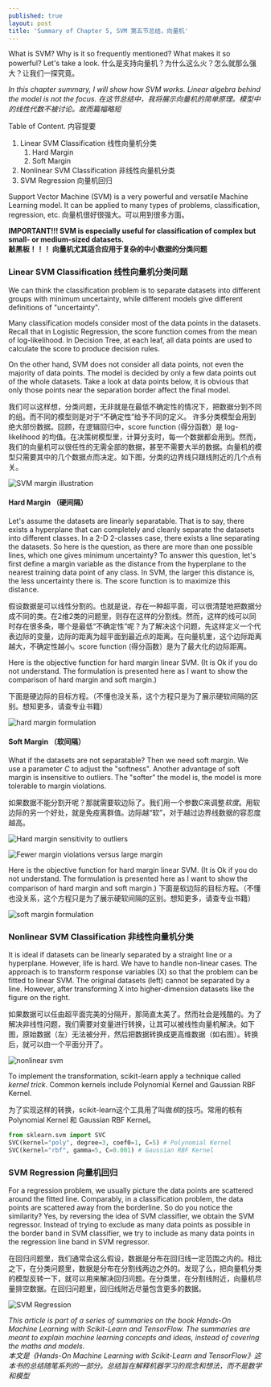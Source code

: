 ```yaml
---
published: true
layout: post
title: 'Summary of Chapter 5, SVM 第五节总结，向量机'
---
```


What is SVM? Why is it so frequently mentioned? What makes it so powerful? Let's take a look. 什么是支持向量机？为什么这么火？怎么就那么强大？让我们一探究竟。  

*In this chapter summary, I will show how SVM works. Linear algebra behind the model is not the focus.*
*在这节总结中，我将展示向量机的简单原理。模型中的线性代数不被讨论。故而篇幅略短*

Table of Content. 内容提要  
1. Linear SVM Classification  线性向量机分类  
    1. Hard Margin    
    2. Soft Margin  
2. Nonlinear SVM Classification  非线性向量机分类  
3. SVM Regression  向量机回归  

Support Vector Machine (SVM) is a very powerful and versatile Machine Learning model. It can be applied to many types of problems, classification, regression, etc. 
向量机很好很强大。可以用到很多方面。

**IMPORTANT!!! SVM is especially useful for classification of complex but small- or medium-sized datasets.**   
**敲黑板！！！ 向量机尤其适合应用于复杂的中小数据的分类问题**  

### Linear SVM Classification 线性向量机分类问题

We can think the classification problem is to separate datasets into different groups with minimum uncertainty, while different models give different definitions of "uncertainty".  

Many classification models consider most of the data points in the datasets. Recall that in Logistic Regression, the score function comes from the mean of log-likelihood. In Decision Tree, at each leaf, all data points are used to calculate the score to produce decision rules. 

On the other hand, SVM does not consider all data points, not even the majority of data points. The model is decided by only a few data points out of the whole datasets. Take a look at data points below, it is obvious that only those points near the separation border affect the final model.  


我们可以这样想，分类问题，无非就是在最低不确定性的情况下，把数据分到不同的组。而不同的模型则是对于“不确定性”给予不同的定义。
许多分类模型会用到绝大部份数据。回顾，在逻辑回归中，score function (得分函数）是 log-likelihood 的均值。在决策树模型里，计算分支时，每一个数据都会用到。然而，我们的向量机可以很任性的无需全部的数据，甚至不需要大半的数据。向量机的模型只需要其中的几个数据点而决定。如下图，分类的边界线只跟线附近的几个点有关。

![SVM margin illustration](../images/handson/chap5_largest_margin.png)

#### Hard Margin （硬间隔）

Let's assume the datasets are linearly separatable. That is to say, there exists a hyperplane that can completely and cleanly separate the datasets into different classes. In a 2-D 2-classes case, there exists a line separating the datasets. So here is the question, as there are more than one possible lines, which one gives minimum uncertainty? To answer this question, let's first define a margin variable as the distance from the hyperplane to the nearest training data point of any class. In SVM, the larger this distance is, the less uncertainty there is. The score function is to maximize this distance. 

假设数据是可以线性分割的。也就是说，存在一种超平面，可以很清楚地把数据分成不同的类。在2维2类的问题里，则存在这样的分割线。然而，这样的线可以同时存在很多条，哪个是最低“不确定性”呢？为了解决这个问题，先这样定义一个代表边际的变量，边际的距离为超平面到最近点的距离。在向量机里，这个边际距离越大，不确定性越小。score function (得分函数）是为了最大化的边际距离。

Here is the objective function for hard margin linear SVM. (It is Ok if you do not understand. The formulation is presented here as I want to show the comparison of hard margin and soft margin.)

下面是硬边际的目标方程。（不懂也没关系，这个方程只是为了展示硬软间隔的区别。想知更多，请查专业书籍）

![hard margin formulation](../images/handson/chap5_hard_margin_formulation.png)

#### Soft Margin （软间隔）

What if the datasets are not separatable? Then we need soft margin. We use a parameter *C* to adjust the "softness". Another advantage of soft margin is insensitive to outliers. The "softer" the model is, the model is more tolerable to margin violations.

如果数据不能分割开呢？那就需要软边际了。我们用一个参数*C*来调整*软度*。用软边际的另一个好处，就是免疫离群值。边际越“软”，对于越过边界线数据的容忍度越高。

![Hard margin sensitivity to outliers](../images/handson/chap5_outlier.png)

![Fewer margin violations versus large margin](../images/handson/chap5_soft_margin.png)

Here is the objective function for hard margin linear SVM. (It is Ok if you do not understand. The formulation is presented here as I want to show the comparison of hard margin and soft margin.)
下面是软边际的目标方程。（不懂也没关系，这个方程只是为了展示硬软间隔的区别。想知更多，请查专业书籍）

![soft margin formulation](../images/handson/chap5_soft_margin_formulation.png)

### Nonlinear SVM Classification  非线性向量机分类

It is ideal if datasets can be linearly separated by a straight line or a hyperplane. However, life is hard. We have to handle non-linear cases. The approach is to transform response variables (X) so that the problem can be fitted to linear SVM. The original datasets (left) cannot be separated by a line. However, after transforming X into higher-dimension datasets like the figure on the right.

如果数据可以任由超平面完美的分隔开，那简直太美了。然而社会是残酷的。为了解决非线性问题，我们需要对变量进行转换，让其可以被线性向量机解决。如下图，原始数据（左）无法被分开，然后把数据转换成更高维数据（如右图）。转换后，就可以由一个平面分开了。

![nonlinear svm](../images/handson/chap5_nonlinear_svm.png)

To implement the transformation, scikit-learn apply a technique called *kernel trick*. Common kernels include Polynomial Kernel and Gaussian RBF Kernel. 

为了实现这样的转换，scikit-learn这个工具用了叫做*核*的技巧。常用的核有Polynomial Kernel 和 Gaussian RBF Kernel。


```python
from sklearn.svm import SVC
SVC(kernel="poly", degree=3, coef0=1, C=5) # Polynomial Kernel
SVC(kernel="rbf", gamma=5, C=0.001) # Gaussian RBF Kernel
```


### SVM Regression  向量机回归

For a regression problem, we usually picture the data points are scattered around the fitted line. Comparably, in a classification problem, the data points are scattered away from the borderline. So do you notice the similarity? Yes, by reversing the idea of SVM classifier, we obtain the SVM regressor. Instead of trying to exclude as many data points as possible in the border band in SVM classifier, we try to include as many data points in the regression line band in SVM regressor. 

在回归问题里，我们通常会这么假设，数据是分布在回归线一定范围之内的。相比之下，在分类问题里，数据是分布在分割线两边之外的。发现了么，把向量机分类的模型反转一下，就可以用来解决回归问题。在分类里，在分割线附近，向量机尽量排空数据。在回归问题里，回归线附近尽量包含更多的数据。

![SVM Regression](../images/handson/chap5_svm_regression.png)


*This article is part of a series of summaries on the book Hands-On Machine Learning with Scikit-Learn and TensorFlow. The summaries are meant to explain machine learning concepts and ideas, instead of covering the maths and models.*  
*本文是《Hands-On Machine Learning with Scikit-Learn and TensorFlow》这本书的总结随笔系列的一部分。总结旨在解释机器学习的观念和想法，而不是数学和模型*
